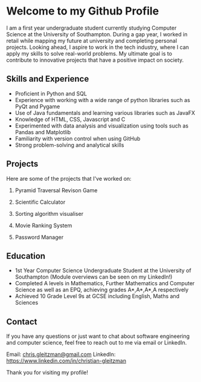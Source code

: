 # Welcome to my Github Profile

I am a first year undergraduate student currently studying Computer Science at the University of Southampton. During a gap year, I worked in retail while mapping my future at university and completing personal projects. Looking ahead, I aspire to work in the tech industry, where I can apply my skills to solve real-world problems. My ultimate goal is to contribute to innovative projects that have a positive impact on society.

## Skills and Experience

- Proficient in Python and SQL
- Experience with working with a wide range of python libraries such as PyQt and Pygame
- Use of Java fundamentals and learning various libraries such as JavaFX
- Knowledge of HTML, CSS, Javascript and C
- Experimented with data analysis and visualization using tools such as Pandas and Matplotlib
- Familiarity with version control when using GitHub
- Strong problem-solving and analytical skills
  
## Projects

Here are some of the projects that I've worked on:

1. Pyramid Traversal Revison Game

2. Scientific Calculator

3. Sorting algorithm visualiser

4. Movie Ranking System

5. Password Manager 

## Education

- 1st Year Computer Science Undergraduate Student at the University of Southampton (Module overviews can be seen on my LinkedIn!)
- Completed A levels in Mathematics, Further Mathematics and Computer Science as well as an EPQ, achieving grades A*,A*,A*,A respectively
- Achieved 10 Grade Level 9s at GCSE including English, Maths and Sciences

## Contact

If you have any questions or just want to chat about software engineering and computer science, feel free to reach out to me via email or LinkedIn.

Email: chris.gleitzman@gmail.com
LinkedIn: https://www.linkedin.com/in/christian-gleitzman

Thank you for visiting my profile!
